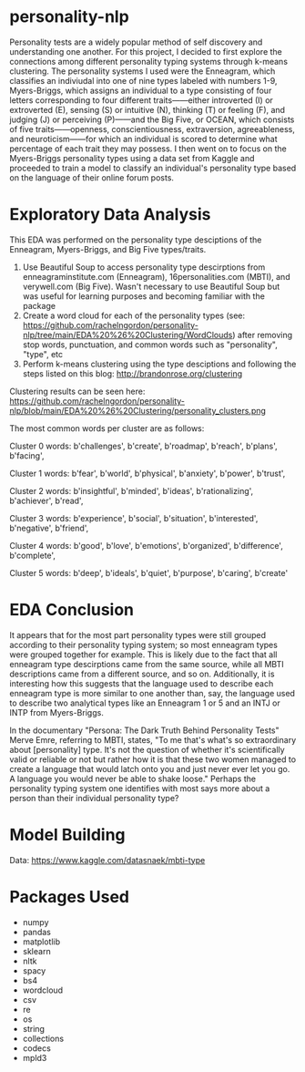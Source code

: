 # personality-nlp

Personality tests are a widely popular method of self discovery and understanding one another. For this project, I decided to first explore the connections among different personality typing systems through k-means clustering. The personality systems I used were the Enneagram, which classifies an indiviudal into one of nine types labeled with numbers 1-9, Myers-Briggs, which assigns an individual to a type consisting of four letters corresponding to four different traits——either introverted (I) or extroverted (E), sensing (S) or intuitive (N), thinking (T) or feeling (F), and judging (J) or perceiving (P)——and the Big Five, or OCEAN, which consists of five traits——openness, conscientiousness, extraversion, agreeableness, and neuroticism——for which an individual is scored to determine what percentage of each trait they may possess. I then went on to focus on the Myers-Briggs personality types using a data set from Kaggle and proceeded to train a model to classify an individual's personality type based on the language of their online forum posts.


# Exploratory Data Analysis

This EDA was performed on the personality type desciptions of the Enneagram, Myers-Briggs, and Big Five types/traits.

1. Use Beautiful Soup to access personality type descirptions from enneagraminstitute.com (Enneagram), 16personalities.com (MBTI), and verywell.com (Big Five). Wasn't necessary to use Beautiful Soup but was useful for learning purposes and becoming familiar with the package
2. Create a word cloud for each of the personality types (see: https://github.com/rachelngordon/personality-nlp/tree/main/EDA%20%26%20Clustering/WordClouds) after removing stop words, punctuation, and common words such as "personality", "type", etc
3. Perform k-means clustering using the type desciptions and following the steps listed on this blog: http://brandonrose.org/clustering

Clustering results can be seen here: https://github.com/rachelngordon/personality-nlp/blob/main/EDA%20%26%20Clustering/personality_clusters.png 

The most common words per cluster are as follows:

Cluster 0 words: b'challenges', b'create', b'roadmap', b'reach', b'plans', b'facing',

Cluster 1 words: b'fear', b'world', b'physical', b'anxiety', b'power', b'trust',

Cluster 2 words: b'insightful', b'minded', b'ideas', b'rationalizing', b'achiever', b'read',

Cluster 3 words: b'experience', b'social', b'situation', b'interested', b'negative', b'friend',

Cluster 4 words: b'good', b'love', b'emotions', b'organized', b'difference', b'complete',

Cluster 5 words: b'deep', b'ideals', b'quiet', b'purpose', b'caring', b'create'


# EDA Conclusion

It appears that for the most part personality types were still grouped according to their personality typing system; so most enneagram types were grouped together for example. This is likely due to the fact that all enneagram type descirptions came from the same source, while all MBTI descriptions came from a different source, and so on. Additionally, it is interesting how this suggests that the language used to describe each enneagram type is more similar to one another than, say, the language used to describe two analytical types like an Enneagram 1 or 5 and an INTJ or INTP from Myers-Briggs.

In the documentary "Persona: The Dark Truth Behind Personality Tests" Merve Emre, referring to MBTI, states, "To me that's what's so extraordinary about [personality] type. It's not the question of whether it's scientifically valid or reliable or not but rather how it is that these two women managed to create a language that would latch onto you and just never ever let you go. A language you would never be able to shake loose." Perhaps the personality typing system one identifies with most says more about a person than their individual personality type?


# Model Building

Data: https://www.kaggle.com/datasnaek/mbti-type


# Packages Used

- numpy
- pandas
- matplotlib
- sklearn
- nltk
- spacy
- bs4
- wordcloud
- csv
- re 
- os
- string
- collections
- codecs
- mpld3
